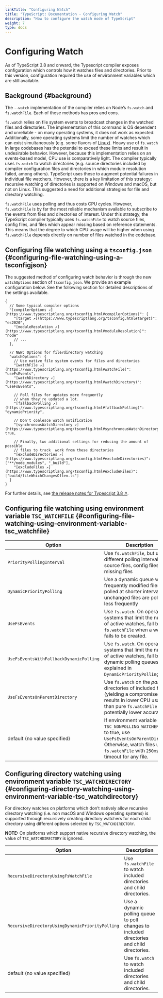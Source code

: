 ```yaml
---
linkTitle: "Configuring Watch"
title: "TypeScript: Documentation - Configuring Watch"
description: "How to configure the watch mode of TypeScript"
weight: 7
type: docs
---
```


# Configuring Watch

As of TypeScript 3.8 and onward, the Typescript compiler exposes configuration which controls how it watches files and directories. Prior to this version, configuration required the use of environment variables which are still available.

## Background {#background}

The `--watch` implementation of the compiler relies on Node’s `fs.watch` and `fs.watchFile`. Each of these methods has pros and cons.

`fs.watch` relies on file system events to broadcast changes in the watched files and directories. The implementation of this command is OS dependent and unreliable - on many operating systems, it does not work as expected. Additionally, some operating systems limit the number of watches which can exist simultaneously (e.g. some flavors of [Linux](https://man7.org/linux/man-pages/man7/inotify.7.html)). Heavy use of `fs.watch` in large codebases has the potential to exceed these limits and result in undesirable behavior. However, because this implementation relies on an events-based model, CPU use is comparatively light. The compiler typically uses `fs.watch` to watch directories (e.g. source directories included by compiler configuration files and directories in which module resolution failed, among others). TypeScript uses these to augment potential failures in individual file watchers. However, there is a key limitation of this strategy: recursive watching of directories is supported on Windows and macOS, but not on Linux. This suggested a need for additional strategies for file and directory watching.

`fs.watchFile` uses polling and thus costs CPU cycles. However, `fs.watchFile` is by far the most reliable mechanism available to subscribe to the events from files and directories of interest. Under this strategy, the TypeScript compiler typically uses `fs.watchFile` to watch source files, config files, and files which appear missing based on reference statements. This means that the degree to which CPU usage will be higher when using `fs.watchFile` depends directly on number of files watched in the codebase.

## Configuring file watching using a `tsconfig.json` {#configuring-file-watching-using-a-tsconfigjson}

The suggested method of configuring watch behavior is through the new `watchOptions` section of `tsconfig.json`. We provide an example configuration below. See the following section for detailed descriptions of the settings available.

```
{
  // Some typical compiler options
  "[compilerOptions ↗](https://www.typescriptlang.org/tsconfig.html#compilerOptions)": {
    "[target ↗](https://www.typescriptlang.org/tsconfig.html#target)": "es2020",
    "[moduleResolution ↗](https://www.typescriptlang.org/tsconfig.html#moduleResolution)": "node"
    // ...
  },

  // NEW: Options for file/directory watching
  "watchOptions": {
    // Use native file system events for files and directories
    "[watchFile ↗](https://www.typescriptlang.org/tsconfig.html#watchFile)": "useFsEvents",
    "[watchDirectory ↗](https://www.typescriptlang.org/tsconfig.html#watchDirectory)": "useFsEvents",

    // Poll files for updates more frequently
    // when they're updated a lot.
    "[fallbackPolling ↗](https://www.typescriptlang.org/tsconfig.html#fallbackPolling)": "dynamicPriority",

    // Don't coalesce watch notification
    "[synchronousWatchDirectory ↗](https://www.typescriptlang.org/tsconfig.html#synchronousWatchDirectory)": true,

    // Finally, two additional settings for reducing the amount of possible
    // files to track  work from these directories
    "[excludeDirectories ↗](https://www.typescriptlang.org/tsconfig.html#excludeDirectories)": ["**/node_modules", "_build"],
    "[excludeFiles ↗](https://www.typescriptlang.org/tsconfig.html#excludeFiles)": ["build/fileWhichChangesOften.ts"]
  }
}
```

For further details, see [the release notes for Typescript 3.8 ↗](https://www.typescriptlang.org/docs/handbook/release-notes/typescript-3-8.html#better-directory-watching-on-linux-and-watchoptions).

## Configuring file watching using environment variable `TSC_WATCHFILE` {#configuring-file-watching-using-environment-variable-tsc_watchfile}

|Option|Description|
|---|---|
|`PriorityPollingInterval`|Use `fs.watchFile`, but use different polling intervals for source files, config files and missing files|
|`DynamicPriorityPolling`|Use a dynamic queue where frequently modified files are polled at shorter intervals, and unchanged files are polled less frequently|
|`UseFsEvents`|Use `fs.watch`. On operating systems that limit the number of active watches, fall back to `fs.watchFile` when a watcher fails to be created.|
|`UseFsEventsWithFallbackDynamicPolling`|Use `fs.watch`. On operating systems that limit the number of active watches, fall back to dynamic polling queues (as explained in `DynamicPriorityPolling`)|
|`UseFsEventsOnParentDirectory`|Use `fs.watch` on the *parent* directories of included files (yielding a compromise that results in lower CPU usage than pure `fs.watchFile` but potentially lower accuracy).|
|default (no value specified)|If environment variable `TSC_NONPOLLING_WATCHER` is set to true, use `UseFsEventsOnParentDirectory`. Otherwise, watch files using `fs.watchFile` with `250ms` as the timeout for any file.|


## Configuring directory watching using environment variable `TSC_WATCHDIRECTORY` {#configuring-directory-watching-using-environment-variable-tsc_watchdirectory}

For directory watches on platforms which don’t natively allow recursive directory watching (i.e. non macOS and Windows operating systems) is supported through recursively creating directory watchers for each child directory using different options selected by `TSC_WATCHDIRECTORY`.

**NOTE:** On platforms which support native recursive directory watching, the value of `TSC_WATCHDIRECTORY` is ignored.

|Option|Description|
|---|---|
|`RecursiveDirectoryUsingFsWatchFile`|Use `fs.watchFile` to watch included directories and child directories.|
|`RecursiveDirectoryUsingDynamicPriorityPolling`|Use a dynamic polling queue to poll changes to included directories and child directories.|
|default (no value specified)|Use `fs.watch` to watch included directories and child directories.|

